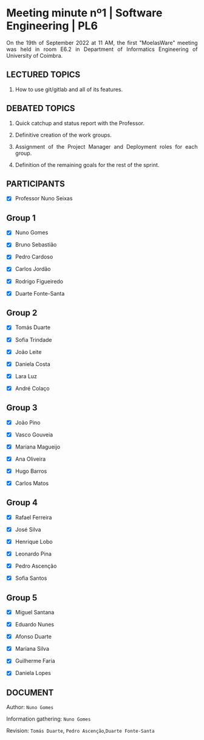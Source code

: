 # Meeting minute nº1 | Software Engineering | PL6

<div align="justify">

On the 19th of September 2022 at 11 AM, the first "MoelasWare" meeting was held in room E6.2 in Department of Informatics Engineering of University of Coimbra.

## LECTURED TOPICS

1. How to use git/gitlab and all of its features.


## DEBATED TOPICS

1. Quick catchup and status report with the Professor.

2. Definitive creation of the work groups.

3.  Assignment of the Project Manager and Deployment roles for each group.

4. Definition of the remaining goals for the rest of the sprint.



## PARTICIPANTS

- [x] Professor Nuno Seixas

## Group 1

- [x] Nuno Gomes

- [x] Bruno Sebastião

- [x] Pedro Cardoso

- [x] Carlos Jordão

- [x] Rodrigo Figueiredo

- [x] Duarte Fonte-Santa

## Group 2

- [x] Tomás Duarte

- [x] Sofia Trindade

- [x] João Leite

- [x] Daniela Costa

- [x] Lara Luz

- [x] André Colaço

## Group 3

- [x] João Pino

- [x] Vasco Gouveia

- [x] Mariana Magueijo

- [x] Ana Oliveira

- [x] Hugo Barros

- [x] Carlos Matos

## Group 4

- [x] Rafael Ferreira

- [x] José Silva

- [x] Henrique Lobo

- [x] Leonardo Pina

- [x] Pedro Ascenção

- [x] Sofia Santos

## Group 5

- [x] Miguel Santana

- [x] Eduardo Nunes

- [x] Afonso Duarte

- [x] Mariana Silva

- [x] Guilherme Faria

- [x] Daniela Lopes

## DOCUMENT

Author: `Nuno Gomes`

Information gathering: `Nuno Gomes`

Revision: `Tomás Duarte`, `Pedro Ascenção`,`Duarte Fonte-Santa`
